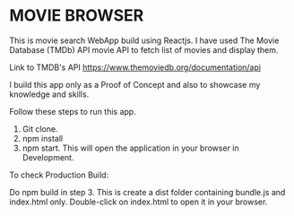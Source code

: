 # MOVIE BROWSER
 
This is movie search WebApp build using Reactjs. I have used The Movie Database (TMDb) API movie API to fetch list of movies and display them. 

Link to TMDB's API https://www.themoviedb.org/documentation/api

I build this app only as a Proof of Concept and also to showcase my knowledge and skills.

Follow these steps to run this app.

1. Git clone.
2. npm install
3. npm start. This will open the application in your browser in Development.

To check Production Build: 

Do npm build in step 3. This is create a dist folder containing bundle.js and index.html only. Double-click on index.html to open it in your browser.
